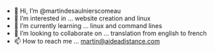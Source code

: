 - 👋 Hi, I’m @martindesaulnierscomeau
- 👀 I’m interested in ... website creation and linux
- 🌱 I’m currently learning ... linux and command lines
- 💞️ I’m looking to collaborate on ... translation from english to french
- 📫 How to reach me ... martin@aideadistance.com

<!---
martindesaulnierscomeau/martindesaulnierscomeau is a ✨ special ✨ repository because its `README.md` (this file) appears on your GitHub profile.
You can click the Preview link to take a look at your changes.
--->
